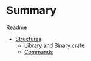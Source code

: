 # Summary

[Readme](README.md)

- [Structures](./structures.md)
    - [Library and Binary crate](./libs_and_bins.md) 
    - [Commands](./struc_cmds.md)
